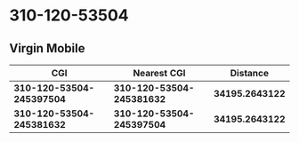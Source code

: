 # 310-120-53504
## Virgin Mobile


| CGI | Nearest CGI | Distance |
|-----|-------------|----------|
| **310-120-53504-245397504** | **310-120-53504-245381632** | **34195.2643122** |
| **310-120-53504-245381632** | **310-120-53504-245397504** | **34195.2643122** |
